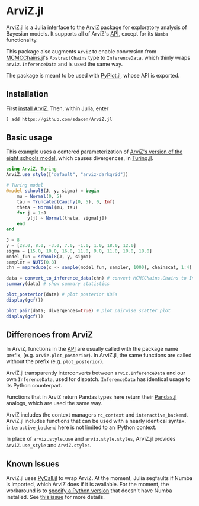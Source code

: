 # ArviZ.jl

ArviZ.jl is a Julia interface to the
[ArviZ](https://arviz-devs.github.io/arviz/) package for exploratory analysis
of Bayesian models. It supports all of ArviZ's
[API](https://arviz-devs.github.io/arviz/api.html), except for its `Numba`
functionality.

This package also augments `ArviZ` to enable conversion from
[MCMCChains.jl](https://github.com/TuringLang/MCMCChains.jl)'s
`AbstractChains` type to `InferenceData`, which thinly wraps
`arviz.InferenceData` and is used the same way.

The package is meant to be used with
[PyPlot.jl](https://github.com/JuliaPy/PyPlot.jl), whose API is exported.

## Installation

First [install ArviZ](https://github.com/arviz-devs/arviz#installation). Then,
within Julia, enter

```julia
] add https://github.com/sdaxen/ArviZ.jl
```

## Basic usage

This example uses a centered parameterization of
[ArviZ's version of the eight schools model](https://arviz-devs.github.io/arviz/notebooks/Introduction.html), which causes divergences, in [Turing.jl](https://turing.ml).

```julia
using ArviZ, Turing
ArviZ.use_style(["default", "arviz-darkgrid"])

# Turing model
@model school8(J, y, sigma) = begin
    mu ~ Normal(0, 5)
    tau ~ Truncated(Cauchy(0, 5), 0, Inf)
    theta ~ Normal(mu, tau)
    for j = 1:J
        y[j] ~ Normal(theta, sigma[j])
    end
end

J = 8
y = [28.0, 8.0, -3.0, 7.0, -1.0, 1.0, 18.0, 12.0]
sigma = [15.0, 10.0, 16.0, 11.0, 9.0, 11.0, 10.0, 18.0]
model_fun = school8(J, y, sigma)
sampler = NUTS(0.8)
chn = mapreduce(c -> sample(model_fun, sampler, 1000), chainscat, 1:4) # 4 chains

data = convert_to_inference_data(chn) # convert MCMCChains.Chains to InferenceData
summary(data) # show summary statistics

plot_posterior(data) # plot posterior KDEs
display(gcf())

plot_pair(data; divergences=true) # plot pairwise scatter plot
display(gcf())
```

## Differences from ArviZ

In ArviZ, functions in the [API](https://arviz-devs.github.io/arviz/api.html)
are usually called with the package name prefix, (e.g. `arviz.plot_posterior`).
In ArviZ.jl, the same functions are called without the prefix
(e.g. `plot_posterior`).

ArviZ.jl transparently interconverts between `arviz.InferenceData` and
our own `InferenceData`, used for dispatch. `InferenceData` has identical usage
to its Python counterpart.

Functions that in ArviZ return Pandas types here return their
[Pandas.jl](https://github.com/JuliaPy/Pandas.jl) analogs, which are used the
same way.

ArviZ includes the context managers `rc_context` and `interactive_backend`.
ArviZ.jl includes functions that can be used with a nearly identical syntax.
`interactive_backend` here is not limited to an IPython context.

In place of `arviz.style.use` and `arviz.style.styles`, ArviZ.jl provides
`ArviZ.use_style` and `ArviZ.styles`.

## Known Issues

ArviZ.jl uses [PyCall.jl](https://github.com/JuliaPy/PyCall.jl) to wrap ArviZ.
At the moment, Julia segfaults if Numba is imported, which ArviZ does if it is
available. For the moment, the workaround is to
[specify a Python version](https://github.com/JuliaPy/PyCall.jl#specifying-the-python-version)
that doesn't have Numba installed. See
[this issue](https://github.com/JuliaPy/PyCall.jl/issues/220) for more details.
